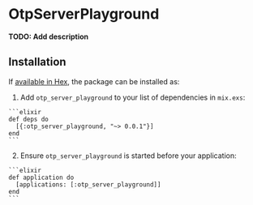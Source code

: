 # OtpServerPlayground

**TODO: Add description**

## Installation

If [available in Hex](https://hex.pm/docs/publish), the package can be installed as:

  1. Add `otp_server_playground` to your list of dependencies in `mix.exs`:

    ```elixir
    def deps do
      [{:otp_server_playground, "~> 0.0.1"}]
    end
    ```

  2. Ensure `otp_server_playground` is started before your application:

    ```elixir
    def application do
      [applications: [:otp_server_playground]]
    end
    ```

